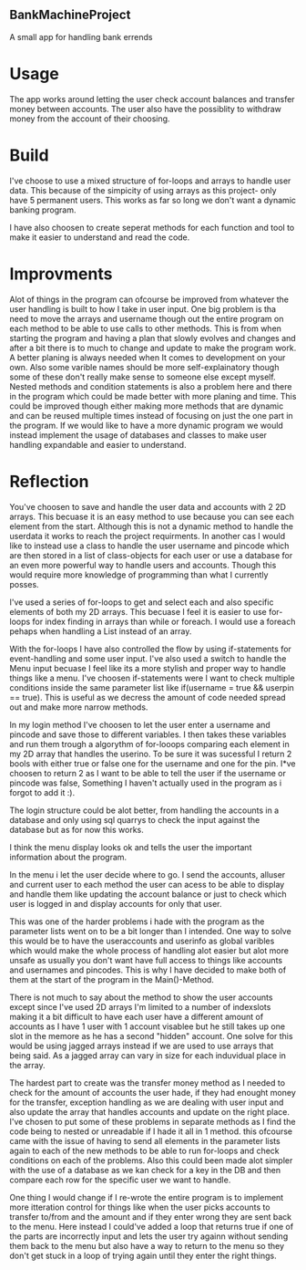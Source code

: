 ## BankMachineProject
A small app for handling bank errends

# Usage
The app works around letting the user check account balances and transfer money between accounts.
The user also have the possiblity to withdraw money from the account of their choosing.

# Build
I've choose to use a mixed structure of for-loops and arrays to handle user data. This because of the simpicity of using arrays as this project-
only have 5 permanent users. This works as far so long we don't want a dynamic banking program.


I have also choosen to create seperat methods for each function and tool to make it easier to understand and read the code.


# Improvments
Alot of things in the program can ofcourse be improved from whatever the user handling is built to how I take in user input.
One big problem is tha need to move the arrays and username though out the entire program on each method to be able to use calls to other methods.
This is from when starting the program and having a plan that slowly evolves and changes and after a bit there is to much to change and update to make the program work.
A better planing is always needed when It comes to development on your own.
Also some varible names should be more self-explainatory though some of these don't really make sense to someone else except myself.
Nested methods and condition statements is also a problem here and there in the program which could be made better with more planing and time.
This could be improved though either making more methods that are dynamic and can be reused multiple times instead of focusing on just the one part in the program.
If we would like to have a more dynamic program we would instead implement the usage of databases and classes to make user handling expandable and easier to understand.

# Reflection

You've choosen to save and handle the user data and accounts with 2 2D arrays. This becuase it is an easy method to use because you can see each element from the start. 
Although this is not a dynamic method to handle the userdata it works to reach the project requirments. In another cas I would like to instead use a class to handle the user username and pincode which are then stored in a list of class-objects for each user or use a database for an even more powerful way to handle users and accounts.
Though this would require more knowledge of programming than what I currently posses.

I've used a series of for-loops to get and select each and also specific elements of both my 2D arrays. This becuase I feel it is easier to use for-loops for index finding in arrays than while or foreach. I would use a foreach pehaps when handling a List<T> instead of an array.

With the for-loops I have also controlled the flow by using if-statements for event-handling and some user input. I've also used a switch to handle the Menu input becuase I feel like its a more stylish and proper way to handle things like a menu.
I've choosen if-statements were I want to check multiple conditions inside the same parameter list like if(username = true && userpin == true). This is useful as we 
decress the amount of code needed spread out and make more narrow methods.

In my login method I've choosen to let the user enter a username and pincode and save those to different variables. I then takes these variables and run them trough a algorythm of for-looops comparing each element in my 2D array that handles the userino. To be sure it was sucessful I return 2 bools with either true or false one for 
the username and one for the pin. I*ve choosen to return 2 as I want to be able to tell the user if the username or pincode was false, Something I haven't actually used in the program as i forgot to add it :).

The login structure could be alot better, from handling the accounts in a database and only using sql quarrys to check the input against the database but as for now this works.

I think the menu display looks ok and tells the user the important information about the program.

In the menu i let the user decide where to go. I send the accounts, alluser and current user to each method the user can acess to be able to display and handle them like updating the account balance or just to check which user is logged in and display accounts for only that user.
  
This was one of the harder problems i hade with the program as the parameter lists went on to be a bit longer than I intended. One way to solve this would be to have the useraccounts and userinfo as global varibles which would make the whole process of handling alot easier but alot more unsafe as usually you don't want have full access to things like accounts and usernames and pincodes. This is why I have decided to make both of them at the start of the program in the Main()-Method.
  
 There is not much to say about the method to show the user accounts except since I've used 2D arrays I'm limited to a number of indexslots making it a bit difficult to have each user have a different amount of accounts as I have 1 user with 1 account visablee but he still takes up one slot in the memore as he has a second "hidden" account. One solve for this would be using jagged arrays instead if we are used to use arrays that being said. As a jagged array can vary in size for each induvidual place in the array.
  
  The hardest part to create was the transfer money method as I needed to check for the amount of accounts the user hade, if they had enought money for the transfer, exception handling as we are dealing with user input and also update the array that handles accounts and update on the right place. I've chosen to put some of these problems in separate methods as I find the code being to nested or unreadable if I hade it all in 1 method. this ofcourse came with the issue of having to send all elements in the parameter lists again to each of the new methods to be able to run for-loops and check conditions on each of the problems.
 Also this could been made alot simpler with the use of a database as we kan check for a key in the DB and then compare each row for the specific user we want to handle.
  
 One thing I would change if I re-wrote the entire program is to implement more itteration control for things like when the user picks accounts to transfer to/from and the amount and if they enter wrong they are sent back to the menu. Here instead I could've added a loop that returns true if one of the parts are incorrectly input and lets the user try againn without sending them back to the menu but also have a way to return to the menu so they don't get stuck in a loop of trying again until they enter the right things.
  
  
 
